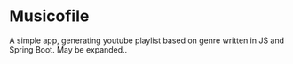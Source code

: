 # Musicofile
A simple app, generating youtube playlist based on genre written in JS and Spring Boot. May be expanded..
